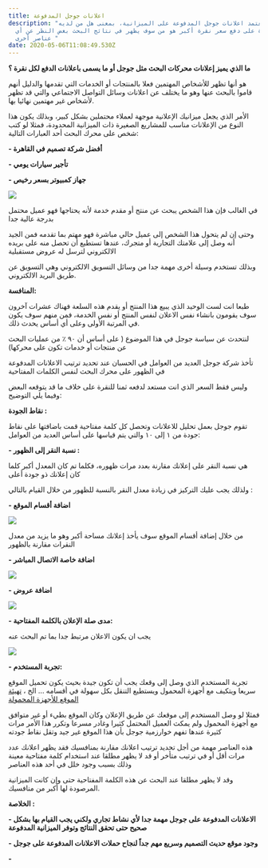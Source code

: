 ```yaml
---
title: اعلانات جوجل المدفوعة
description: "هل تعتمد اعلانات جوجل المدفوعة على الميزانية، بمعنى هل من لديه
  القدرة على دفع سعر نقرة أكبر هو من سوف يظهر في نتائج البحث بغض النظر عن أي
  عناصر أخرى "
date: 2020-05-06T11:08:49.530Z
---
```

**ما الذي يميز إعلانات محركات البحث مثل جوجل أو ما يسمى باعلانات الدفع لكل نقرة ؟**

هو أنها تظهر للأشخاص المهتمين فعلا بالمنتجات أو الخدمات التي تقدمها والدليل أنهم قاموا بالبحث عنها وهو ما يختلف عن اعلانات وسائل التواصل الاجتماعي والتي قد تظهر لأشخاص غير مهتمين نهائيا بها.

الأمر الذي يجعل ميزانيك الإعلانية موجهة لعملاء محتملين بشكل كبير، وبذلك يكون هذا النوع من الإعلانات مناسب للمشاريع الصغيرة ذات الميزانية المحدودة، فمثلا لو كتب شخص على محرك البحث أحد العبارات التالية:

**\- أفضل شركة تصميم في القاهرة**

**\- تأجير سيارات يومي**

**\- جهاز كمبيوتر بسعر رخيص**

![](img/snip20200513_1.png)



في الغالب فإن هذا الشخص يبحث عن منتج أو مقدم خدمة لأنه يحتاجها فهو عميل محتمل بدرجة عالية جدا

وحتى إن لم يتحول هذا الشخص إلى عميل حالي مباشرة فهو مهتم بما تقدمه فمن الجيد أنه وصل إلى علامتك التجارية أو متجرك، عندها تستطيع أن تحصل منه على بريده الالكتروني لترسل له عروض مستقبلية

وبذلك تستخدم وسيلة أخرى مهمة جدا من وسائل التسويق الالكتروني وهي التسويق عن طريق البريد الالكتروني.

**المنافسة:**

طبعا انت لست الوحيد الذي يبيع هذا المنتج أو يقدم هذه السلعة فهناك عشرات آخرون سوف يقومون بانشاء نفس الاعلان لنفس المنتج أو نفس الخدمة، فمن منهم سوف يكون في المرتبة الأولى وعلى أي أساس يحدث ذلك.

لنتحدث عن سياسة جوجل في هذا الموضوع ( على أساس أن ٩٠ ٪ من عمليات البحث عن منتجات أو خدمات تكون على محركها)

تأخذ شركة جوجل العديد من العوامل في الحسبان عند تحديد ترتيب الاعلانات المدفوعة في الظهور على محرك البحث لنفس الكلمات المفتاحية

وليس فقط السعر الذي انت مستعد لدفعه ثمنا للنقرة على خلاف ما قد يتوقعه البعض وفيما يلي التوضيح:

**نقاط الجودة :**

تقوم جوجل بعمل تحليل للاعلانات وتحصل كل كلمة مفتاحية قمت باضافتها على نقاط جودة من ١ إلى ١٠ والتي يتم قياسها على أساس العديد من العوامل: 

**\- نسبة النقر إلى الظهور :**

هي نسبة النقر على إعلانك مقارنة بعدد مرات ظهوره، فكلما تم كان المعدل أكبر كلما كان إعلانك ذو جودة أعلى

ولذلك يجب عليك التركيز في زيادة معدل النقر بالنسبة للظهور من خلال القيام بالتالي :  

**\- اضافة أقسام الموقع** 

![](img/jmp-solicitors-sitelinks-ad.jpg)

من خلال إضافة أقسام الموقع سوف يأخذ إعلانك مساحة أكبر وهو ما يزيد من معدل النقرات مقارنة بالظهور  



**\- اضافة خاصة الاتصال المباشر**

![](img/adwords-call-extensions-improve-mobile-ctr-2020.jpg)



**\- اضافة عروض** 

![](img/promotion-extension-concentra-1024x520.jpg)



**\- مدى صلة الإعلان بالكلمة المفتاحية:** 

يجب ان يكون الاعلان مرتبط جدا بما تم البحث عنه 

![](img/advert-with-keywords.jpg)

**\-  تجربة المستخدم:**

تجربة المستخدم الذي وصل إلى وقعك يجب أن تكون جيدة بحيث يكون تحميل الموقع سريعا ويتكيف مع أجهزة المحمول ويستطيع التنقل بكل سهولة في أقسامه ... الخ ، [تهيئة الموقع للأجهزة المحمولة ](https://al3dawi.com/post/%D8%AA%D8%B5%D9%85%D9%8A%D9%85-%D8%A7%D9%84%D9%85%D9%88%D8%A7%D9%82%D8%B9-%D9%84%D9%84%D8%A3%D8%AC%D9%87%D8%B2%D8%A9-%D8%A7%D9%84%D9%85%D8%AD%D9%85%D9%88%D9%84%D8%A9/)

فمثلا لو وصل المستخدم إلى موقعك عن طريق الإعلان وكان الموقع بطيء أو غير متوافق مع أجهزة المحمول ولم يمكث العميل المحتمل كثيرا وغادر مسرعا وتكرر هذا الأمر مرات كثيرة عندها تفهم خوارزمية جوجل بأن هذا الموقع غير جيد وتقل نقاط جودته 

هذه العناصر  مهمة من أجل تحديد ترتيب اعلانك مقارنة بمنافسيك فقد يظهر اعلانك عدد مرات أقل أو في ترتيب متأخر أو قد لا يظهر مطلقا عند استخدام كلمة مفتاحية معينة وذلك بسبب وجود خلل في أحد هذه العناصر

وقد لا يظهر مطلقا عند البحث عن هذه الكلمة المفتاحية حتى وإن كانت الميزانية المرصودة لها أكبر من منافسيك.

**الخلاصة :** 

**\- الاعلانات المدفوعة على جوجل مهمة جدا لأي نشاط تجاري ولكني يجب القيام بها بشكل صحيح حتى تحقق النتائج وتوفر الميزانية المدفوعة** 

**\- وجود موقع حديث التصميم وسريع مهم جداً لنجاح حملات الاعلانات المدفوعة على جوجل** 

**\-**